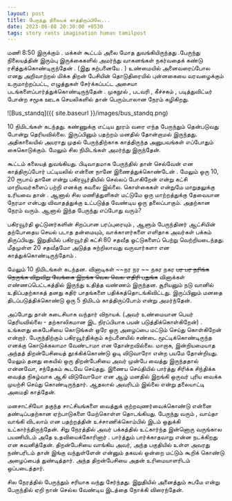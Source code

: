 ```yaml
---
layout: post
title: பேருந்து நிலையக் காத்திருப்பிலே...
date: 2023-06-08 20:30:00 +0530
tags: story rants imagination human tamilpost
---
```



மணி 8:50 இருக்கும் . மக்கள் கூட்டம் அலை மோத துவங்கியிருந்தது .பேருந்து நிலையத்தின் இரும்பு இருக்கைகளில் அமர்ந்து வாகனங்கள் நகர்வதைக் கண்டு ரசித்துக்கொண்டிருந்தேன் . (இது கற்பனையே . ) <!--more-->
உண்மையில் அனைவரைப்போல எனது அறிவாற்றல் மிக்க திறன் பேசியின் தொடுதிரையில் புன்னகையை வரவழைக்கும் உருமாற்றப்பட்ட, எழுத்துகள் சேர்க்கப்பட்ட அசையா படங்களைப்பார்த்துக்கொண்டிருந்தேன் . முகநூல் , படவரி , கீச்சகம் , படித்துவிட்டீர் போன்ற சமூக ஊடக செயலிகளில் தான் பெரும்பாலான நேரம் கழிகிறது.

![Bus_standq]({{ site.baseurl }}/images/bus_standq.png)

10 நிமிடங்கள் கடந்தது. கண்ணுக்கு எட்டிய தூரம் வரை எந்த பேருந்தும் தென்படுவது போன்று தெரியவில்லை. இருப்பினும் பதற்றம் மனதில் தோன்றாமல் இருந்தது. அதிகாலையில் அயராது முதல் பேருந்திற்காக காத்திருந்த அனுபவங்கள் எப்போதும் கைகொடுக்கும். மேலும் சில நிமிடங்கள் அமர்ந்து இருந்தேன்.

கூட்டம் கலையத் துவங்கியது. பிடிவாதமாக பேருந்தில் தான் செல்வேன் என காத்திருப்போர் பட்டியலில் என்னை நானே இணைத்துக்கொண்டேன் . மேலும் ஒரு 10, 20 ரூபாய் தானே என்று பகிரவூர்தியில் செல்லப் போகிறேன் என்று கட்சி மாறியவர்களைப் பற்றி எனக்கு கவலை இல்லை. கொள்கைகள் என்றுமே மாறுதலுக்கு உரியவை தான் . ஆனால்  சில மணித்துளிகள் மட்டுமே ஒரு மாற்றத்துக்கு தேவையான நேரமா என்பது விவாதத்துக்கு உட்படுத்த வேண்டிய ஒரு தலைப்பாகும். அதற்கான நேரம் வரும். ஆனால் இந்த பேருந்து எப்போது வரும்?

பகிரவூர்தி ஓட்டுனர்களின் சிறப்பான பரப்புரையும் , ஆளும் பேருந்தினர் ஆட்சியின் தற்போதைய செயல் படாத தன்மையும், வாக்காளர்களை எளிதாக அவர்கள் பக்கம் திருப்பியது. இறுதியில் பகிரவூர்தி கட்சி 80 சதவீத ஓட்டுகளைப் பெற்று வெற்றியடைந்தது. மீதமுள்ள 20 சதவீதமோ அடுத்த சுற்றிலாவது வருவார்களா என காத்துக்கொண்டிருந்தோம் .

மேலும் 10 நிமிடங்கள் கடந்தன. வினாடிகள் ~~நர நர ~~ 
நகர நகர ~~பர பர நரிங்க நெருங்க விறுவிறு வேங்கை இறங்க வெல வெல எதிரி பதுங்க~~ வினாக்கள் எண்ணப்பெட்டகத்தில் இருந்து உதித்த வண்ணம் இருந்தன. சூரியனும் நடு வானில் உதிப்பதற்காகத்  தனது கதிர் பாதங்களை பதிக்கத்தொடங்கிவிட்டது. இருப்பினும் மனதை திடப்படுத்திக்கொண்டு ஒரு 5 நிமிடம் காத்திருப்போம் என்று அமர்ந்தேன். 

அப்போது தான் கடைசியாக வந்தார் விநாயக். (அவர் உண்மையான  பெயர் தெரியவில்லை - தற்காலிகமான இட நிரப்பியாக பயன் படுத்திக்கொள்கிறேன்) . உங்களது கைபேசியை கொடுங்கள் ஒரே ஒரு அழைப்பை மட்டும் செய்து கொள்கிறேன் என்றார். பேருந்திற்கும் பகிரவூர்திக்கும் கற்பனையில் சண்டை மூட்டிக்கொண்டிருந்த எனக்கு கொடுக்கலாமா வேண்டாமா என தோன்றவில்லை. மாறாக, இன்றியமையாத அந்தத் திறன்பேசியைத் தூக்கிக்கொண்டு ஓடி விடுவாரோ என்ற பயமே தோன்றியது. மேலும் தனது கையில் ஒரு திறன்பேசியை அவர் முன்பே வைத்து இருந்ததால் என்னவோ, சந்தேகம் கூடவே செய்தது. இணைய செய்தியில் பார்த்து சிரிக்க சிந்திக்க வைத்த நிகழ்வாக ஆகி விடுவோமோ என ஆழ் மனதில் இறங்கி ஒருவர் புரிய வைக்க முயற்சி செய்து கொண்டிருந்தார். ஆதலால் அவரிடம் இல்லை என்று தலையாட்டி அமைதி காத்தேன். 

மனசாட்சியோ தகுந்த சாட்சியங்களை வைத்துக் குற்றவுணர்வைக்கொண்டு என்னை தண்டிப்பதற்கான ஏற்பாடுகளை மேற்கொள்ள தொடங்கியது. பேருந்து வரும் , வாய்தா வாங்கி விடலாம் என பதற்றத்தின் உச்சாணிக்கொம்பில் இடம் ஒதுக்கி உட்கார்ந்திருந்தேன். சிறு நேரத்தில் அவர் பக்கத்தில் உட்கார்ந்த இன்னொரு வருங்கால பயணியிடம் அதே உதவியைக்கோரினார் .  பார்த்தும் பார்க்காதவாறு என்ன நடக்கிறது என கவனித்தேன். திறன்பேசியை வாங்கிய அவர், அந்த பகுதியில்  உள்ள அவரது  நண்பரிடம் தான் இங்கு வந்துள்ளேன் என்னும் தகவல் ஒன்றை மட்டும் கூறிக் கொண்டு அழைப்பைத் துண்டித்தார். அந்த திறன்பேசியை அதன் உரிமையாளரிடம் ஒப்படைத்தார். 

சில நேரத்தில் பேருந்தும் சரியாக வந்து சேர்ந்தது. இறுதியில் அனைத்தும் சுபமே என்று பேருந்தில் ஏறி நான் செல்ல வேண்டிய இடத்தை நோக்கி விரைந்தேன்.
